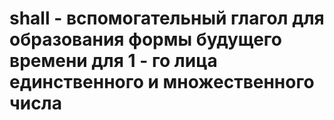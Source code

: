 # shall - вспомогательный глагол для образования формы будущего времени для 1 - го лица единственного и множественного числа
